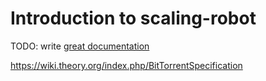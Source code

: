 # Introduction to scaling-robot

TODO: write [great documentation](http://jacobian.org/writing/what-to-write/)


https://wiki.theory.org/index.php/BitTorrentSpecification
